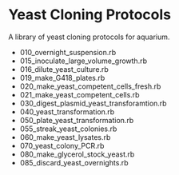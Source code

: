 Yeast Cloning Protocols
=======

A library of yeast cloning protocols for aquarium.
* 010_overnight_suspension.rb
* 015_inoculate_large_volume_growth.rb
* 016_dilute_yeast_culture.rb
* 019_make_G418_plates.rb
* 020_make_yeast_competent_cells_fresh.rb
* 021_make_yeast_competent_cells.rb
* 030_digest_plasmid_yeast_transforamtion.rb
* 040_yeast_transformation.rb
* 050_plate_yeast_transformation.rb
* 055_streak_yeast_colonies.rb
* 060_make_yeast_lysates.rb
* 070_yeast_colony_PCR.rb
* 080_make_glycerol_stock_yeast.rb
* 085_discard_yeast_overnights.rb
